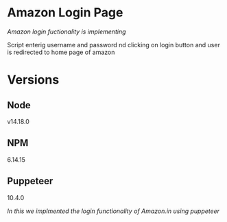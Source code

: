 # **Amazon Login Page**

_Amazon login fuctionality is implementing_

Script enterig username and password nd clicking on login button and user is redirected to home page of amazon

# Versions

## Node

v14.18.0

## NPM

6.14.15

## Puppeteer

10.4.0

_In this we implmented the login functionality of Amazon.in using puppeteer_
